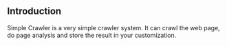 Introduction
------------

Simple Crawler is a very simple crawler system. It can crawl the web page, do page analysis and store the result in your customization.
